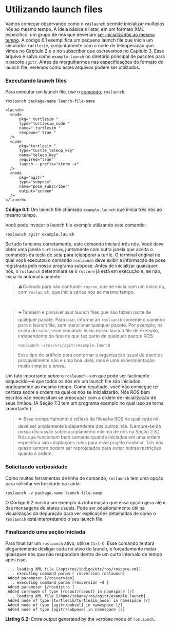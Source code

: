 # Utilizando launch files

Vamos começar observando como o `roslaunch` permite inicializar multiplos nós ao mesmo tempo.
A ideia básica é listar, em um formato XML específico, um grupo de nós que deveriam [ser inicializados ao mesmo tempo](http://wiki.ros.org/roslaunch/XML). 
A código 6.1 exemplifica um pequeno launch file que inicia um simulador `turtlesim`, conjuntamente com o node de teleoperação que vimos no Capítulo 2 e o nó subscriber que escrevemos no Capítulo 3. Esse arquivo é salvo como `example.launch` no diretório principal de pacotes para o pacote `agitr`. Antes de mergulharmos nas especificações do formato do launch file, veremos como estes arquivos podem ser utilizados. 

### Executando launch files

Para executar um launch file, use o [comando:](http://wiki.ros.org/roslaunch/CommandlineTools) `roslaunch`.  

```
roslaunch package-name launch-file-name
```



```
<launch>
  <node
      pkg=" turtlesim "
      type="turtlesim_node "
      name=" turtlesim "
      respawn=" true "
  />
  <node
      pkg="turtlesim "
      type="turtle_teleop_key"
      name="teleop_key"
      required="true"
      launch − prefix="xterm −e"
  />
  <node
      pkg="agitr"
      type="subpose"
      name="pose_subscriber"
      output="screen"
  />
</launch>
```

**Código 6.1:** Um launch file chamado `example.launch` que inicia três nós ao mesmo tempo.

Você pode invocar o launch file exemplo utilizando este comando:

```
roslaunch agitr example.launch
```

Se tudo funciona corretamente, este comando iniciará três nós. Você deve obter uma janela `turtlesim`,
juntamente com outra janela que aceita o comandos da tecla de seta para teleoperar a turtle. O terminal
original no qual você executou o comando `roslaunch` deve exibir a informação de pose registrada pelo
nosso programa subpose. Antes de inicializar quaisquer nós, o `roslaunch` determinará se o `roscore` já
está em execução e, se não, iniciá-lo automaticamente. 

> ⚠️Cuidado para não confundir `rosrun`, que se inicia com um único nó, com `roslaunch`, que inicia vários
> nós ao mesmo tempo. 

<br />

> ⏩Também é possível usar launch files que não fazem parte de qualquer pacote. Para isso,
> informe ao `roslaunch` somente o caminho para o launch file, sem mencionar qualquer pacote. 
> Por exemplo, na conta do autor, esse comando inicia nosso launch file de exemplo, independente
> do fato de que faz parte de qualquer pacote ROS:
>
> ```roslaunch ∼/ros/src/agitr/example.launch```
>
> Esse tipo de artificio para contornar a organização usual de pacotes provavelmente não é uma boa ideia, mas é 
> uma experimentação muito simples e breve. 

Um fato importante sobre o  `roslaunch`—um que pode ser facilmente esquecido—é que todos os nós em um
launch file são iniciados praticamente ao mesmo tempo. Como resultado, você não consegue ter certeza sobre a ordem
na qual os nós se inicializarão. Nós ROS bem escritos não necessitam se preocupar com a ordem de inicialização 
de seus irmãos. (A Seção 7.3 tem um programa exemplo no qual isso se torna importante.)

> ⏩ Esse comportamento é reflexo da filosofia ROS na qual cada nó deve ser amplamente independente dos outros nós. 
> (Lembre-se da nossa discussão sobre acoplamento mínimo de nós na Seção 2.8.) Nós que funcionam bem somente quando 
> iniciados em uma ordem específica são adaptações ruins para esse projeto modular. Tais nós quase sempre podem ser 
> reprojetados para evitar outras restrições quanto à ordem. 


### Solicitando verbosidade 

Como muitas ferramentas de linha de comando, `roslaunch` tem uma opção para solicitar verbosidade na saída: 

```
roslaunch -v package-name launch-file-name
```

O Código 6.2 mostra um exemplo da informação que essa opção gera além das mensagens de states usuais. 
Pode ser ocasionalmente útil na visualização da depuração para ver explicações detalhadas de como o 
`roslaunch` está interpretando o seu launch file.

### Finalizando uma seção iniciada

Para finalizar um `roslaunch` ativo, utilize `Ctrl-C`. Esse comando tentará elegantemente desligar cada nó ativo
do launch, e forçadamente matar quaisquer nós que não respondam dentro de um curto intervalo de tempo após isso.

```
 ... loading XML file [/opt/ros/indigo/etc/ros/roscore.xml]
 ... executing command param [ rosversion roslaunch]
 Added parameter [/rosversion]
 ... executing command param [rosversion −d ]
 Added parameter [/rosdistro ]
 Added corenode of type [rosout/rosout] in namespace [/]
 ... loading XML file [/home/jokane/ros/agitr/example.launch]
 Added node of type [turtlesim/turtlesim_node] in namespace [/]
 Added node of type [agitr/pubvel] in namespace [/]
 Added node of type [agitr/subpose] in namespace [/]
```
**Listing 6.2:** Extra output generated by the verbose mode of `roslaunch`.

